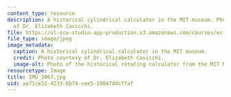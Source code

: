 ```yaml
---
content_type: resource
description: A historical cylindrical calculator in the MIT museum. Photo courtesy
  of Dr. Elizabeth Cavicchi.
file: https://ol-ocw-studio-app-production.s3.amazonaws.com/courses/ec-050-recreate-experiments-from-history-inform-the-future-from-the-past-galileo-january-iap-2010/aa71ce3142336b74cee519047ddcffaf_IMG_3967.jpg
file_type: image/jpeg
image_metadata:
  caption: A historical cylindrical calculator in the MIT museum.
  credit: Photo courtesy of Dr. Elizabeth Cavicchi.
  image-alt: Photo of the historical rotating calculator from the MIT Museum.
resourcetype: Image
title: IMG_3967.jpg
uid: aa71ce31-4233-6b74-cee5-19047ddcffaf
---
```

